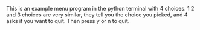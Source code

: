 This is an example menu program in the python terminal with 4 choices.
1 2 and 3 choices are very similar, they tell you the choice you picked, and 4 asks if you want to quit.
Then press y or n to quit.